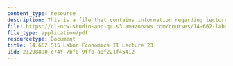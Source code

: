 ```yaml
---
content_type: resource
description: This is a file that contains information regarding lecture 23.
file: https://ol-ocw-studio-app-qa.s3.amazonaws.com/courses/14-662-labor-economics-ii-spring-2015/21298890c74f7bf09ffba0f221f45412_MIT14_662S15_lecnotes23.pdf
file_type: application/pdf
resourcetype: Document
title: 14.662 S15 Labor Economics II Lecture 23
uid: 21298890-c74f-7bf0-9ffb-a0f221f45412
---
```

